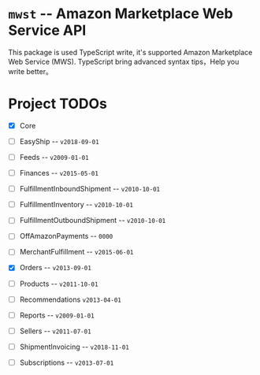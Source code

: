 # `mwst` -- Amazon Marketplace Web Service API

This package is used TypeScript write, it's supported Amazon Marketplace Web Service (MWS).
TypeScript bring advanced syntax tips，Help you write better。

# Project TODOs

- [x] Core
- [ ] EasyShip -- `v2018-09-01`
- [ ] Feeds -- `v2009-01-01`
- [ ] Finances -- `v2015-05-01`
- [ ] FulfillmentInboundShipment -- `v2010-10-01`
- [ ] FulfillmentInventory -- `v2010-10-01`
- [ ] FulfillmentOutboundShipment -- `v2010-10-01`
- [ ] OffAmazonPayments -- `0000`
- [ ] MerchantFulfillment -- `v2015-06-01`
- [x] Orders -- `v2013-09-01`
- [ ] Products -- `v2011-10-01`
- [ ] Recommendations `v2013-04-01`
- [ ] Reports -- `v2009-01-01`
- [ ] Sellers -- `v2011-07-01`
- [ ] ShipmentInvoicing -- `v2018-11-01`
- [ ] Subscriptions -- `v2013-07-01`

